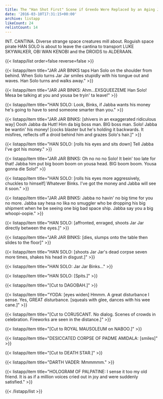 ```yaml
---
title: The "Han Shot First" Scene if Greedo Were Replaced by an Aging Jar Jar Binks
date: '2016-03-10T17:31:15+00:00'
archive: listapp
likeCount: 24
relistCount: 14
---
```


INT. CANTINA. Diverse strange space creatures mill about. Roguish space pirate HAN SOLO is about to leave the cantina to transport LUKE SKYWALKER, OBI WAN KENOBI and the DROIDS to ALDERAAN.

<!--more-->

{{< listapp/list order=false reverse=false >}}

   {{< listapp/item title="JAR JAR BINKS taps Han Solo on the shoulder from behind. When Solo turns Jar Jar smiles stupidly with his tongue out and waves. Han Solo turns and walks away." >}}

   {{< listapp/item title="JAR JAR BINKS: Ahm...EXSQUEEZEME Han Solo! Mesa be talking at you and yousa be tryin' ta leave!" >}}

   {{< listapp/item title="HAN SOLO: Look, Binks, if Jabba wants his money he's going to have to send someone smarter than you." >}}

   {{< listapp/item title="JAR JAR BINKS: [shivers in an exaggerated ridiculous way] Oooh Jabba da Hutt! Him da big boss man. BIG boss man. Solo! Jabba be wantin' his money! [cocks blaster but he's holding it backwards. It misfires, reflects off a droid behind him and grazes Solo's hair.]" >}}

   {{< listapp/item title="HAN SOLO: [rolls his eyes and sits down] Tell Jabba I've got his money." >}}

   {{< listapp/item title="JAR JAR BINKS: Oh no no no Solo! It bein' too late for that! Jabba him put big boom boom on yousa head. BIG boom boom. Yousa gonna die Solo!" >}}

   {{< listapp/item title="HAN SOLO: [rolls his eyes more aggressively, chuckles to himself] Whatever Binks. I've got the money and Jabba will see it soon." >}}

   {{< listapp/item title="JAR JAR BINKS: Jabba no havin' no big time for you no more. Jabba say hesa no lika no smuggler who be dropping his big shipment when he be seeing one big bad space ship. Jabba say you a big whoopi-oopie." >}}

   {{< listapp/item title="HAN SOLO: [affronted, enraged, shoots Jar Jar directly between the eyes.]" >}}

   {{< listapp/item title="JAR JAR BINKS: [dies, slumps onto the table then slides to the floor]" >}}

   {{< listapp/item title="HAN SOLO: [shoots Jar Jar's dead corpse seven more times, shakes his head in disgust.]" >}}

   {{< listapp/item title="HAN SOLO: Jar Jar Binks..." >}}

   {{< listapp/item title="HAN SOLO: [Spits.]" >}}

   {{< listapp/item title="[Cut to DAGOBAH.]" >}}

   {{< listapp/item title="YODA: [eyes widen] Hmmm. A great disturbance I sense. Yes, GREAT disturbance. [squeals with glee, dances with his wee cane.]" >}}

   {{< listapp/item title="[Cut to CORUSCANT. No dialog. Scenes of crowds in celebration. Fireworks are seen in the distance.]" >}}

   {{< listapp/item title="[Cut to ROYAL MAUSOLEUM on NABOO.]" >}}

   {{< listapp/item title="DESICCATED CORPSE OF PADME AMIDALA: [smiles]" >}}

   {{< listapp/item title="[Cut to DEATH STAR.]" >}}

   {{< listapp/item title="DARTH VADER: Mmmmmm." >}}

   {{< listapp/item title="HOLOGRAM OF PALPATINE: I sense it too my old friend. It is as if a million voices cried out in joy and were suddenly satisfied." >}}

{{< /listapp/list >}}
